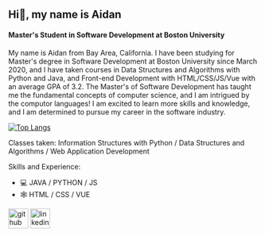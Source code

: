 ## Hi👋,  my name is Aidan
#### Master's Student in Software Development at Boston University
My name is Aidan from Bay Area, California. I have been studying for Master's degree in Software Development at Boston University since March 2020, and I have taken courses in Data Structures and Algorithms with Python and Java, and Front-end Development with HTML/CSS/JS/Vue with an average GPA of 3.2. The Master's of Software Development has taught me the fundamental concepts of computer science, and I am intrigued by the computor languages! I am excited to learn more skills and knowledge, and I am determined to pursue my career in the software industry.

[![Top Langs](https://github-readme-stats.vercel.app/api/top-langs/?username=aidanschang&layout=compact)](https://github.com/anuraghazra/github-readme-stats)

Classes taken: Information Structures with Python / Data Structures and Algorithms / Web Application Development

Skills and Experience:
* 💻 JAVA / PYTHON / JS
* 🕸️ HTML / CSS / VUE

[<img src='https://cdn.jsdelivr.net/npm/simple-icons@3.0.1/icons/github.svg' alt='github' height='40'>](https://github.com/aidanschang)  [<img src='https://cdn.jsdelivr.net/npm/simple-icons@3.0.1/icons/linkedin.svg' alt='linkedin' height='40'>](https://www.linkedin.com/in/aidan-chang-b5197860/)  




